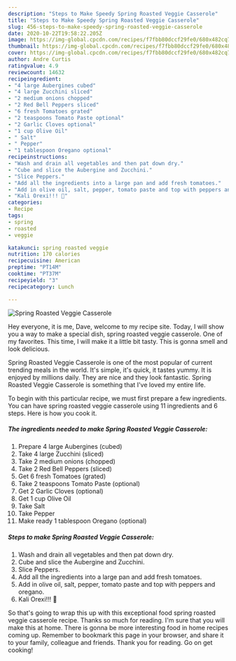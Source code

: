 ```yaml
---
description: "Steps to Make Speedy Spring Roasted Veggie Casserole"
title: "Steps to Make Speedy Spring Roasted Veggie Casserole"
slug: 456-steps-to-make-speedy-spring-roasted-veggie-casserole
date: 2020-10-22T19:58:22.205Z
image: https://img-global.cpcdn.com/recipes/f7fbb80dccf29fe0/680x482cq70/spring-roasted-veggie-casserole-recipe-main-photo.jpg
thumbnail: https://img-global.cpcdn.com/recipes/f7fbb80dccf29fe0/680x482cq70/spring-roasted-veggie-casserole-recipe-main-photo.jpg
cover: https://img-global.cpcdn.com/recipes/f7fbb80dccf29fe0/680x482cq70/spring-roasted-veggie-casserole-recipe-main-photo.jpg
author: Andre Curtis
ratingvalue: 4.9
reviewcount: 14632
recipeingredient:
- "4 large Aubergines cubed"
- "4 large Zucchini sliced"
- "2 medium onions chopped"
- "2 Red Bell Peppers sliced"
- "6 fresh Tomatoes grated"
- "2 teaspoons Tomato Paste optional"
- "2 Garlic Cloves optional"
- "1 cup Olive Oil"
- " Salt"
- " Pepper"
- "1 tablespoon Oregano optional"
recipeinstructions:
- "Wash and drain all vegetables and then pat down dry."
- "Cube and slice the Aubergine and Zucchini."
- "Slice Peppers."
- "Add all the ingredients into a large pan and add fresh tomatoes."
- "Add in olive oil, salt, pepper, tomato paste and top with peppers and oregano."
- "Kali Orexi!!! 🙂"
categories:
- Recipe
tags:
- spring
- roasted
- veggie

katakunci: spring roasted veggie 
nutrition: 170 calories
recipecuisine: American
preptime: "PT14M"
cooktime: "PT37M"
recipeyield: "3"
recipecategory: Lunch

---
```



![Spring Roasted Veggie Casserole](https://img-global.cpcdn.com/recipes/f7fbb80dccf29fe0/680x482cq70/spring-roasted-veggie-casserole-recipe-main-photo.jpg)

Hey everyone, it is me, Dave, welcome to my recipe site. Today, I will show you a way to make a special dish, spring roasted veggie casserole. One of my favorites. This time, I will make it a little bit tasty. This is gonna smell and look delicious.

Spring Roasted Veggie Casserole is one of the most popular of current trending meals in the world. It's simple, it's quick, it tastes yummy. It is enjoyed by millions daily. They are nice and they look fantastic. Spring Roasted Veggie Casserole is something that I've loved my entire life.




To begin with this particular recipe, we must first prepare a few ingredients. You can have spring roasted veggie casserole using 11 ingredients and 6 steps. Here is how you cook it.

<!--inarticleads1-->

##### The ingredients needed to make Spring Roasted Veggie Casserole:

1. Prepare 4 large Aubergines (cubed)
1. Take 4 large Zucchini (sliced)
1. Take 2 medium onions (chopped)
1. Take 2 Red Bell Peppers (sliced)
1. Get 6 fresh Tomatoes (grated)
1. Take 2 teaspoons Tomato Paste (optional)
1. Get 2 Garlic Cloves (optional)
1. Get 1 cup Olive Oil
1. Take  Salt
1. Take  Pepper
1. Make ready 1 tablespoon Oregano (optional)




<!--inarticleads2-->

##### Steps to make Spring Roasted Veggie Casserole:

1. Wash and drain all vegetables and then pat down dry.
1. Cube and slice the Aubergine and Zucchini.
1. Slice Peppers.
1. Add all the ingredients into a large pan and add fresh tomatoes.
1. Add in olive oil, salt, pepper, tomato paste and top with peppers and oregano.
1. Kali Orexi!!! 🙂




So that's going to wrap this up with this exceptional food spring roasted veggie casserole recipe. Thanks so much for reading. I'm sure that you will make this at home. There is gonna be more interesting food in home recipes coming up. Remember to bookmark this page in your browser, and share it to your family, colleague and friends. Thank you for reading. Go on get cooking!
